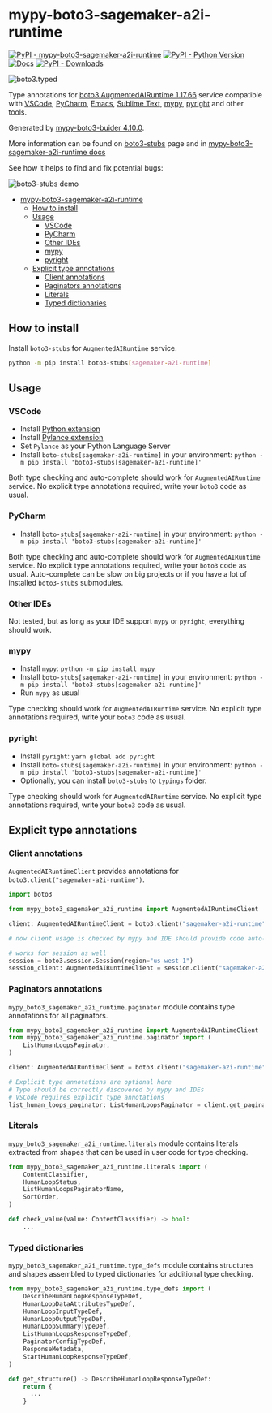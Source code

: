 # mypy-boto3-sagemaker-a2i-runtime

[![PyPI - mypy-boto3-sagemaker-a2i-runtime](https://img.shields.io/pypi/v/mypy-boto3-sagemaker-a2i-runtime.svg?color=blue)](https://pypi.org/project/mypy-boto3-sagemaker-a2i-runtime)
[![PyPI - Python Version](https://img.shields.io/pypi/pyversions/mypy-boto3-sagemaker-a2i-runtime.svg?color=blue)](https://pypi.org/project/mypy-boto3-sagemaker-a2i-runtime)
[![Docs](https://img.shields.io/readthedocs/mypy-boto3-builder.svg?color=blue)](https://mypy-boto3-builder.readthedocs.io/)
[![PyPI - Downloads](https://img.shields.io/pypi/dw/mypy-boto3-sagemaker-a2i-runtime?color=blue)](https://pypistats.org/packages/mypy-boto3-sagemaker-a2i-runtime)

![boto3.typed](https://github.com/vemel/mypy_boto3_builder/raw/master/logo.png)

Type annotations for
[boto3.AugmentedAIRuntime 1.17.66](https://boto3.amazonaws.com/v1/documentation/api/1.17.66/reference/services/sagemaker-a2i-runtime.html#AugmentedAIRuntime)
service compatible with [VSCode](https://code.visualstudio.com/),
[PyCharm](https://www.jetbrains.com/pycharm/),
[Emacs](https://www.gnu.org/software/emacs/),
[Sublime Text](https://www.sublimetext.com/),
[mypy](https://github.com/python/mypy),
[pyright](https://github.com/microsoft/pyright) and other tools.

Generated by
[mypy-boto3-buider 4.10.0](https://github.com/vemel/mypy_boto3_builder).

More information can be found on
[boto3-stubs](https://pypi.org/project/boto3-stubs/) page and in
[mypy-boto3-sagemaker-a2i-runtime docs](https://github.com/vemel/mypy_boto3_builder/service_docs/mypy_boto3_sagemaker_a2i_runtime/README.md)

See how it helps to find and fix potential bugs:

![boto3-stubs demo](https://github.com/vemel/mypy_boto3_builder/raw/master/demo.gif)

- [mypy-boto3-sagemaker-a2i-runtime](#mypy-boto3-sagemaker-a2i-runtime)
  - [How to install](#how-to-install)
  - [Usage](#usage)
    - [VSCode](#vscode)
    - [PyCharm](#pycharm)
    - [Other IDEs](#other-ides)
    - [mypy](#mypy)
    - [pyright](#pyright)
  - [Explicit type annotations](#explicit-type-annotations)
    - [Client annotations](#client-annotations)
    - [Paginators annotations](#paginators-annotations)
    - [Literals](#literals)
    - [Typed dictionaries](#typed-dictionaries)

## How to install

Install `boto3-stubs` for `AugmentedAIRuntime` service.

```bash
python -m pip install boto3-stubs[sagemaker-a2i-runtime]
```

## Usage

### VSCode

- Install
  [Python extension](https://marketplace.visualstudio.com/items?itemName=ms-python.python)
- Install
  [Pylance extension](https://marketplace.visualstudio.com/items?itemName=ms-python.vscode-pylance)
- Set `Pylance` as your Python Language Server
- Install `boto-stubs[sagemaker-a2i-runtime]` in your environment:
  `python -m pip install 'boto3-stubs[sagemaker-a2i-runtime]'`

Both type checking and auto-complete should work for `AugmentedAIRuntime`
service. No explicit type annotations required, write your `boto3` code as
usual.

### PyCharm

- Install `boto-stubs[sagemaker-a2i-runtime]` in your environment:
  `python -m pip install 'boto3-stubs[sagemaker-a2i-runtime]'`

Both type checking and auto-complete should work for `AugmentedAIRuntime`
service. No explicit type annotations required, write your `boto3` code as
usual. Auto-complete can be slow on big projects or if you have a lot of
installed `boto3-stubs` submodules.

### Other IDEs

Not tested, but as long as your IDE support `mypy` or `pyright`, everything
should work.

### mypy

- Install `mypy`: `python -m pip install mypy`
- Install `boto-stubs[sagemaker-a2i-runtime]` in your environment:
  `python -m pip install 'boto3-stubs[sagemaker-a2i-runtime]'`
- Run `mypy` as usual

Type checking should work for `AugmentedAIRuntime` service. No explicit type
annotations required, write your `boto3` code as usual.

### pyright

- Install `pyright`: `yarn global add pyright`
- Install `boto-stubs[sagemaker-a2i-runtime]` in your environment:
  `python -m pip install 'boto3-stubs[sagemaker-a2i-runtime]'`
- Optionally, you can install `boto3-stubs` to `typings` folder.

Type checking should work for `AugmentedAIRuntime` service. No explicit type
annotations required, write your `boto3` code as usual.

## Explicit type annotations

### Client annotations

`AugmentedAIRuntimeClient` provides annotations for
`boto3.client("sagemaker-a2i-runtime")`.

```python
import boto3

from mypy_boto3_sagemaker_a2i_runtime import AugmentedAIRuntimeClient

client: AugmentedAIRuntimeClient = boto3.client("sagemaker-a2i-runtime")

# now client usage is checked by mypy and IDE should provide code auto-complete

# works for session as well
session = boto3.session.Session(region="us-west-1")
session_client: AugmentedAIRuntimeClient = session.client("sagemaker-a2i-runtime")
```

### Paginators annotations

`mypy_boto3_sagemaker_a2i_runtime.paginator` module contains type annotations
for all paginators.

```python
from mypy_boto3_sagemaker_a2i_runtime import AugmentedAIRuntimeClient
from mypy_boto3_sagemaker_a2i_runtime.paginator import (
    ListHumanLoopsPaginator,
)

client: AugmentedAIRuntimeClient = boto3.client("sagemaker-a2i-runtime")

# Explicit type annotations are optional here
# Type should be correctly discovered by mypy and IDEs
# VSCode requires explicit type annotations
list_human_loops_paginator: ListHumanLoopsPaginator = client.get_paginator("list_human_loops")
```

### Literals

`mypy_boto3_sagemaker_a2i_runtime.literals` module contains literals extracted
from shapes that can be used in user code for type checking.

```python
from mypy_boto3_sagemaker_a2i_runtime.literals import (
    ContentClassifier,
    HumanLoopStatus,
    ListHumanLoopsPaginatorName,
    SortOrder,
)

def check_value(value: ContentClassifier) -> bool:
    ...
```

### Typed dictionaries

`mypy_boto3_sagemaker_a2i_runtime.type_defs` module contains structures and
shapes assembled to typed dictionaries for additional type checking.

```python
from mypy_boto3_sagemaker_a2i_runtime.type_defs import (
    DescribeHumanLoopResponseTypeDef,
    HumanLoopDataAttributesTypeDef,
    HumanLoopInputTypeDef,
    HumanLoopOutputTypeDef,
    HumanLoopSummaryTypeDef,
    ListHumanLoopsResponseTypeDef,
    PaginatorConfigTypeDef,
    ResponseMetadata,
    StartHumanLoopResponseTypeDef,
)

def get_structure() -> DescribeHumanLoopResponseTypeDef:
    return {
      ...
    }
```
